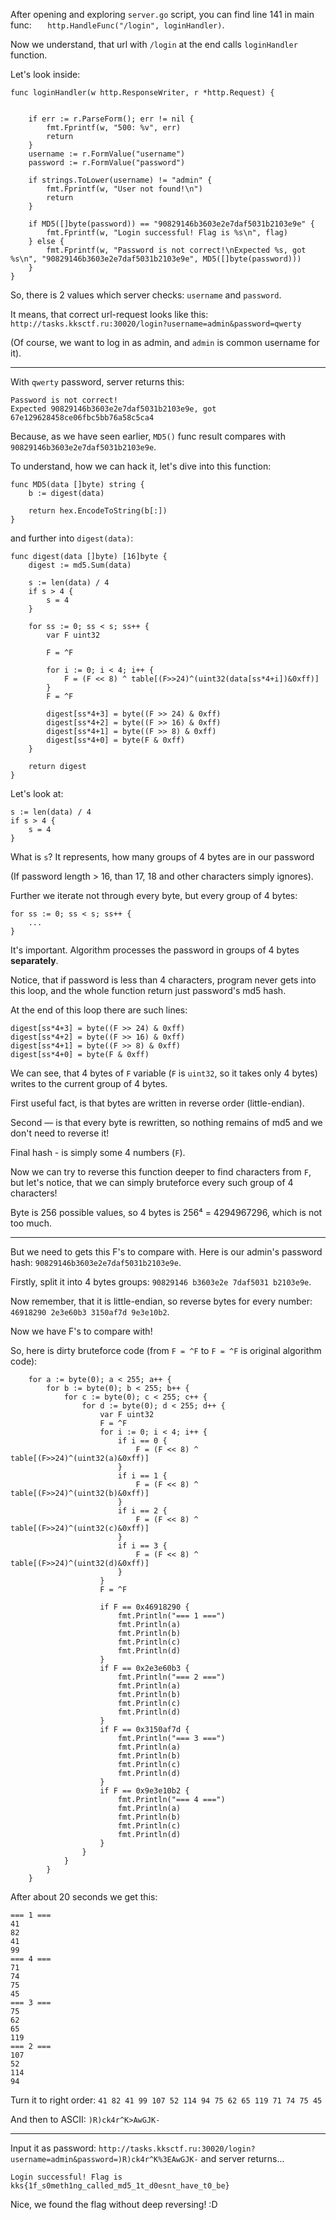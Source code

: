 After opening and exploring `server.go` script, you can find line 141 in main func:
`	http.HandleFunc("/login", loginHandler)`.

Now we understand, that url with `/login` at the end calls `loginHandler` function.

Let's look inside:

```
func loginHandler(w http.ResponseWriter, r *http.Request) {


	if err := r.ParseForm(); err != nil {
		fmt.Fprintf(w, "500: %v", err)
		return
	}
	username := r.FormValue("username")
	password := r.FormValue("password")

	if strings.ToLower(username) != "admin" {
		fmt.Fprintf(w, "User not found!\n")
		return
	}

	if MD5([]byte(password)) == "90829146b3603e2e7daf5031b2103e9e" {
		fmt.Fprintf(w, "Login successful! Flag is %s\n", flag)
	} else {
		fmt.Fprintf(w, "Password is not correct!\nExpected %s, got %s\n", "90829146b3603e2e7daf5031b2103e9e", MD5([]byte(password)))
	}
}
```
So, there is 2 values which server checks: `username` and `password`.

It means, that correct url-request looks like this: `http://tasks.kksctf.ru:30020/login?username=admin&password=qwerty`

(Of course, we want to log in as admin, and `admin` is common username for it).
***
With `qwerty` password, server returns this:
```
Password is not correct!
Expected 90829146b3603e2e7daf5031b2103e9e, got 67e129628458ce06fbc5bb76a58c5ca4
```
Because, as we have seen earlier, `MD5()` func result compares with `90829146b3603e2e7daf5031b2103e9e`.

To understand, how we can hack it, let's dive into this function:
```
func MD5(data []byte) string {
	b := digest(data)
  
	return hex.EncodeToString(b[:])
}
```
and further into `digest(data)`:
```
func digest(data []byte) [16]byte {
	digest := md5.Sum(data)
   
	s := len(data) / 4
	if s > 4 {
		s = 4
	}
    
	for ss := 0; ss < s; ss++ {
		var F uint32

		F = ^F

		for i := 0; i < 4; i++ {
			F = (F << 8) ^ table[(F>>24)^(uint32(data[ss*4+i])&0xff)]
		}
		F = ^F

		digest[ss*4+3] = byte((F >> 24) & 0xff)
		digest[ss*4+2] = byte((F >> 16) & 0xff)
		digest[ss*4+1] = byte((F >> 8) & 0xff)
		digest[ss*4+0] = byte(F & 0xff)
	}
	
	return digest
}
```
Let's look at:
```
s := len(data) / 4
if s > 4 {
    s = 4
}
```
What is `s`? It represents, how many groups of 4 bytes are in our password

(If password length > 16, than 17, 18 and other characters simply ignores).

Further we iterate not through every byte, but every group of 4 bytes:
```
for ss := 0; ss < s; ss++ {
    ...
}
```
It's important. Algorithm processes the password in groups of 4 bytes **separately**.

Notice, that if password is less than 4 characters, program never gets into this loop, and the whole function return just password's md5 hash.

At the end of this loop there are such lines:
```
digest[ss*4+3] = byte((F >> 24) & 0xff)
digest[ss*4+2] = byte((F >> 16) & 0xff)
digest[ss*4+1] = byte((F >> 8) & 0xff)
digest[ss*4+0] = byte(F & 0xff)
```
We can see, that 4 bytes of `F` variable (`F` is `uint32`, so it takes only 4 bytes) writes to the current group of 4 bytes.

First useful fact, is that bytes are written in reverse order (little-endian).

Second — is that every byte is rewritten, so nothing remains of md5 and we don't need to reverse it!

Final hash - is simply some 4 numbers (`F`).

Now we can try to reverse this function deeper to find characters from `F`, but let's notice, that we can simply bruteforce every such group of 4 characters!

Byte is 256 possible values, so 4 bytes is 256⁴ = 4294967296, which is not too much.
***
But we need to gets this F's to compare with. Here is our admin's password hash: `90829146b3603e2e7daf5031b2103e9e`.

Firstly, split it into 4 bytes groups: `90829146 b3603e2e 7daf5031 b2103e9e`.

Now remember, that it is little-endian, so reverse bytes for every number: `46918290 2e3e60b3 3150af7d 9e3e10b2`.

Now we have F's to compare with!

So, here is dirty bruteforce code (from `F = ^F` to `F = ^F` is original algorithm code):
```
	for a := byte(0); a < 255; a++ {
		for b := byte(0); b < 255; b++ {
			for c := byte(0); c < 255; c++ {
				for d := byte(0); d < 255; d++ {
					var F uint32
					F = ^F
					for i := 0; i < 4; i++ {
						if i == 0 {
							F = (F << 8) ^ table[(F>>24)^(uint32(a)&0xff)]
						}
						if i == 1 {
							F = (F << 8) ^ table[(F>>24)^(uint32(b)&0xff)]
						}
						if i == 2 {
							F = (F << 8) ^ table[(F>>24)^(uint32(c)&0xff)]
						}
						if i == 3 {
							F = (F << 8) ^ table[(F>>24)^(uint32(d)&0xff)]
						}
					}
					F = ^F
					
					if F == 0x46918290 {
						fmt.Println("=== 1 ===")
						fmt.Println(a)
						fmt.Println(b)
						fmt.Println(c)
						fmt.Println(d)
					}
					if F == 0x2e3e60b3 {
						fmt.Println("=== 2 ===")
						fmt.Println(a)
						fmt.Println(b)
						fmt.Println(c)
						fmt.Println(d)
					}
					if F == 0x3150af7d {
						fmt.Println("=== 3 ===")
						fmt.Println(a)
						fmt.Println(b)
						fmt.Println(c)
						fmt.Println(d)
					}
					if F == 0x9e3e10b2 {
						fmt.Println("=== 4 ===")
						fmt.Println(a)
						fmt.Println(b)
						fmt.Println(c)
						fmt.Println(d)
					}
				}
			}
		}
	}
```
After about 20 seconds we get this:
```
=== 1 ===
41
82
41
99
=== 4 ===
71
74
75
45
=== 3 ===
75
62
65
119
=== 2 ===
107
52
114
94
```
Turn it to right order: `41 82 41 99 107 52 114 94 75 62 65 119 71 74 75 45`

And then to ASCII: `)R)ck4r^K>AwGJK-`
***
Input it as password: `http://tasks.kksctf.ru:30020/login?username=admin&password=)R)ck4r^K%3EAwGJK-` and server returns...
```
Login successful! Flag is kks{1f_s0meth1ng_called_md5_1t_d0esnt_have_t0_be}
```
Nice, we found the flag without deep reversing! :D
